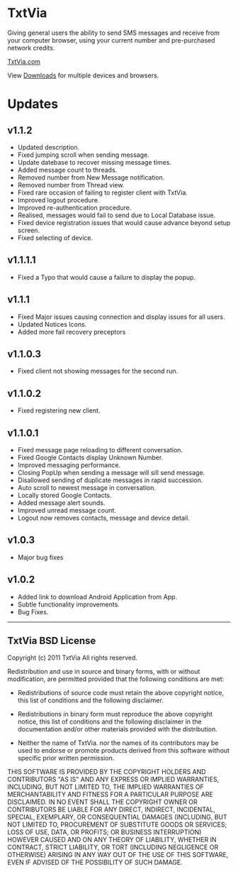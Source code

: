 TxtVia
======
Giving general users the ability to send SMS messages and receive from your computer browser, using your current number and pre-purchased network credits.

[TxtVia.com](http://txtvia.com/)

View [Downloads](http://txtvia.com/download) for multiple devices and browsers. 

Updates
====
v1.1.2
----
* Updated description.
* Fixed jumping scroll when sending message.
* Update datebase to recover missing message times.
* Added message count to threads.
* Removed number from New Message notification.
* Removed number from Thread view.
* Fixed rare occasion of failing to register client with TxtVia.
* Improved logout procedure.
* Improved re-authentication procedure.  
* Realised, messages would fail to send due to Local Database issue.
* Fixed device registration issues that would cause advance beyond setup screen.
* Fixed selecting of device.

v1.1.1.1
----
* Fixed a Typo that would cause a failure to display the popup.

v1.1.1
----
* Fixed Major issues causing connection and display issues for all users.
* Updated Notices Icons.
* Added more fail recovery preceptors

v1.1.0.3
----
* Fixed client not showing messages for the second run.

v1.1.0.2
----
* Fixed registering new client.

v1.1.0.1
----
* Fixed message page reloading to different conversation.
* Fixed Google Contacts display Unknown Number.
* Improved messaging performance.
* Closing PopUp when sending a message will sill send message.
* Disallowed sending of duplicate messages in rapid succession.
* Auto scroll to newest message in conversation.
* Locally stored Google Contacts.
* Added message alert sounds.
* Improved unread message count.
* Logout now removes contacts, message and device detail.

v1.0.3
-----
* Major bug fixes

v1.0.2
-----
* Added link to download Android Application from App.
* Subtle functionality improvements.
* Bug Fixes.


----

TxtVia BSD License
----

Copyright (c) 2011 TxtVia
All rights reserved.

Redistribution and use in source and binary forms, with or without modification, are permitted provided that the following conditions are met:

* Redistributions of source code must retain the above copyright notice, this list of conditions and the following disclaimer.

* Redistributions in binary form must reproduce the above copyright notice, this list of conditions and the following disclaimer in the documentation and/or other materials provided with the distribution.

* Neither the name of TxtVia. nor the names of its contributors may be used to endorse or promote products derived from this software without specific prior written permission.

THIS SOFTWARE IS PROVIDED BY THE COPYRIGHT HOLDERS AND CONTRIBUTORS "AS IS" AND ANY EXPRESS OR IMPLIED WARRANTIES, INCLUDING, BUT NOT LIMITED TO, THE IMPLIED WARRANTIES OF MERCHANTABILITY AND FITNESS FOR A PARTICULAR PURPOSE ARE DISCLAIMED. IN NO EVENT SHALL THE COPYRIGHT OWNER OR CONTRIBUTORS BE LIABLE FOR ANY DIRECT, INDIRECT, INCIDENTAL, SPECIAL, EXEMPLARY, OR CONSEQUENTIAL DAMAGES (INCLUDING, BUT NOT LIMITED TO, PROCUREMENT OF SUBSTITUTE GOODS OR SERVICES; LOSS OF USE, DATA, OR PROFITS; OR BUSINESS INTERRUPTION) HOWEVER CAUSED AND ON ANY THEORY OF LIABILITY, WHETHER IN CONTRACT, STRICT LIABILITY, OR TORT (INCLUDING NEGLIGENCE OR OTHERWISE) ARISING IN ANY WAY OUT OF THE USE OF THIS SOFTWARE, EVEN IF ADVISED OF THE POSSIBILITY OF SUCH DAMAGE.
